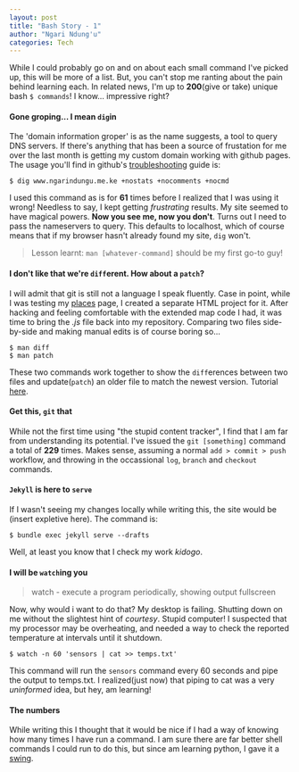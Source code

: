 ```yaml
---
layout: post
title: "Bash Story - 1"
author: "Ngari Ndung'u"
categories: Tech
---
```


While I could probably go on and on about each small command I've picked up, this will be more of a list. But, you can't stop me ranting about the pain behind learning each. In related news, I'm up to **200**(give or take) unique bash `$ commands`! I know... impressive right?

#### Gone groping... I mean `dig`in
The 'domain information groper' is as the name suggests, a tool to query DNS servers.
 If there's anything that has been a source of frustation for me over the last month is getting my custom domain working with github pages.
 The usage you'll find in github's [troubleshooting] guide is:

~~~ shell
$ dig www.ngarindungu.me.ke +nostats +nocomments +nocmd
~~~
I used this command as is for **61** times before I realized that I was using it wrong!
Needless to say, I kept getting *frustrating* results. My site seemed to have magical powers. **Now you see me, now you don't**.
Turns out I need to pass the nameservers to query. This defaults to localhost, which of course means that if my browser hasn't already found my site, `dig` won't.

> Lesson learnt: `man [whatever-command]` should be my first go-to guy!

#### I don't like that we're `diff`erent. How about a `patch`?
I will admit that git is still not a language I speak fluently. Case in point, while I was testing my [places] page, I created a separate HTML project for it.
After hacking and feeling comfortable with the extended map code I had, it was time to bring the *.js* file back into my repository.
Comparing two files side-by-side and making manual edits is of course boring so...

~~~ shell
$ man diff
$ man patch
~~~
These two commands work together to show the `diff`erences between two files and update(`patch`) an older file to match the newest version. Tutorial [here][patch tutorial].

#### Get this, `git` that
While not the first time using "the stupid content tracker", I find that I am far from understanding its potential.
I've issued the `git [something]` command a total of **229** times. Makes sense, assuming a normal `add > commit > push` workflow, and throwing in the occassional `log`, `branch` and `checkout` commands.

#### `Jekyll` is here to `serve`
If I wasn't seeing my changes locally while writing this, the site would be (insert expletive here). The command is:

~~~ shell
$ bundle exec jekyll serve --drafts
~~~

Well, at least you know that I check my work *kidogo*.

#### I will be `watch`ing you

> watch - execute a program periodically, showing output fullscreen

Now, why would i want to do that? My desktop is failing. Shutting down on me without the slightest hint of *courtesy*. Stupid computer!
I suspected that my processor may be overheating, and needed a way to check the reported temperature at intervals until it shutdown.

~~~shell
$ watch -n 60 'sensors | cat >> temps.txt'
~~~

This command will run the `sensors` command every 60 seconds and pipe the output to temps.txt. I realized(just now) that piping to cat was a very *uninformed* idea, but hey, am learning!

#### The numbers
While writing this I thought that it would be nice if I had a way of knowing how many times I have run a command.
I am sure there are far better shell commands I could run to do this, but since am learning python, I gave it a [swing][python scripts].

[troubleshooting]: https://help.github.com/articles/troubleshooting-custom-domains/#github-repository-setup-errors
[places]:{{site.url}}/places
[patch tutorial]:https://linuxacademy.com/blog/linux/introduction-using-diff-and-patch/
[python scripts]:https://github.com/NgariNdungu/random_scripts/tree/master/python
